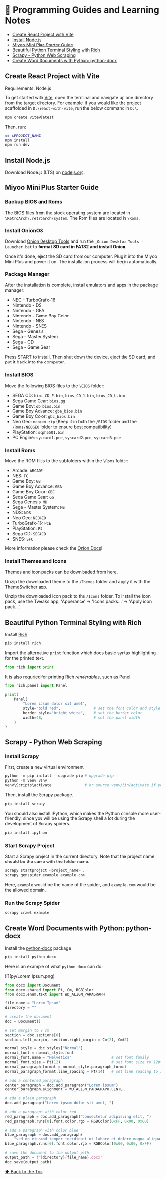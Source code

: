 # 📝 Programming Guides and Learning Notes

- [Create React Project with Vite](#Create-React-Project-with-Vite)
- [Install Node.js](#Install-Nodejs)
- [Miyoo Mini Plus Starter Guide](#Miyoo-Mini-Plus-Starter-Guide)
- [Beautiful Python Terminal Styling with Rich](#Beautiful-Python-Terminal-Styling-with-Rich)
- [Scrapy - Python Web Scraping](#Scrapy---Python-Web-Scraping)
- [Create Word Documents with Python: python-docx](#Create-Word-Documents-with-Python-python-docx)


## Create React Project with Vite

Requirements: Node.js

To get started with [Vite](https://vitejs.dev/guide/), open the terminal and navigate up one directory from the target directory. For example, if you would like the project scaffolded in `D:\react-with-vite`, run the below command in `D:\`.

```powershell
npm create vite@latest
```

Then, run:

```powershell
cd $PROJECT_NAME
npm install
npm run dev
```

## Install Node.js

Download Node.js (LTS) on [nodejs.org](https://nodejs.org/en).

## Miyoo Mini Plus Starter Guide

### Backup BIOS and Roms

The BIOS files from the stock operating system are located in `\RetroArch\.retroarch\system`. The Rom files are located in `\Roms`.

### Install OnionOS

Download [Onion Desktop Tools](https://github.com/schmurtzm/Onion-Desktop-Tools/blob/main/README.md) and run the `_Onion Desktop Tools - Launcher.bat` to **format SD card in FAT32 and install Onion**.

Once it's done, eject the SD card from our computer. Plug it into the Miyoo Mini Plus and power it on. The installation process will begin automatically.

### Package Manager

After the installation is complete, install emulators and apps in the package manager:

-   NEC - TurboGrafx-16
-   Nintendo - DS
-   Nintendo - GBA
-   Nintendo - Game Boy Color
-   Nintendo - NES
-   Nintendo - SNES
-   Sega - Genesis
-   Sega - Master System
-   Sega - CD
-   Sega - Game Gear

Press START to install. Then shut down the device, eject the SD card, and put it back into the computer.

### Install BIOS

Move the following BIOS files to the `\BIOS` folder:

-   SEGA CD: `bios_CD_E.bin`, `bios_CD_J.bin`, `bios_CD_U.bin`
-   Sega Game Gear: `bios.gg`
-   Game Boy: `gb_bios.bin`
-   Game Boy Advance: `gba_bios.bin`
-   Game Boy Color: `gbc_bios.bin`
-   Neo Geo: `neogeo.zip` (Keep it in both the `/BIOS` folder and the `/Roms/NEOGEO` folder to ensure best compatibility)
-   PlayStation: `scph5501.bin`
-   PC Engine: `syscard1.pce`, `syscard2.pce`, `syscard3.pce`

### Install Roms

Move the ROM files to the subfolders within the `\Roms` folder:

-   Arcade: `ARCADE`
-   NES: `FC`
-   Game Boy: `GB`
-   Game Boy Advance: `GBA`
-   Game Boy Color: `GBC`
-   Sega Game Gear: `GG`
-   Sega Genesis: `MD`
-   Sega - Master System: `MS`
-   NDS: `NDS`
-   Neo Geo: `NEOGEO`
-   TurboGrafx-16: `PCE`
-   PlayStation: `PS`
-   Sega CD: `SEGACD`
-   SNES: `SFC`

More information please check the [Onion Docs](https://onionui.github.io/docs/emulators/nes)!

### Install Themes and Icons

Themes and icon packs can be downloaded from [here](https://github.com/OnionUI/Themes/blob/main/README.md).

Unzip the downloaded theme to the `/Themes` folder and apply it with the ThemeSwitcher app.

Unzip the downloaded icon pack to the `/Icons` folder. To install the icon pack, use the Tweaks app, 'Apperance' -> 'Icons packs...' -> 'Apply icon pack...'.

## Beautiful Python Terminal Styling with Rich

Install [Rich](https://rich.readthedocs.io/en/latest/introduction.html)

```powershell
pip install rich
```

Import the alternative `print` function which does basic syntax highlighting for the printed text.

```python
from rich import print
```

It is also requried for printing Rich _renderables_, such as Panel.

```python
from rich.panel import Panel

print(
    Panel(
        "Lorem ipsum dolor sit amet",
        style="bold red",               # set the font color and style
        border_style="bright_white",    # set the border color
        width=48,                       # set the panel width
    )
)
```

## Scrapy - Python Web Scraping

### Install Scrapy

First, create a new virtual environment.

```powershell
python -m pip install --upgrade pip # upgrade pip
python -m venv venv
venv\Scripts\activate               # or source venv/bin/activate if you are on Linux
```

Then, install the Scrapy package.

```powershell
pip install scrapy
```

You should also install IPython, which makes the Python console more user-friendly, since you will be using the Scrapy shell a lot during the development of Scrapy spiders.

```powershell
pip install ipython
```

### Start Scrapy Project

Start a Scrapy project in the current directory. Note that the project name should be the same with the folder name.

```powershell
scrapy startproject <project_name> .
scrapy genspider example example.com
```

Here, `example` would be the name of the spider, and `example.com` would be the allowed domain.

### Run the Scrapy Spider

```powershell
scrapy crawl example
```

## Create Word Documents with Python: python-docx

Install the [python-docx](https://python-docx.readthedocs.io/en/latest/) package

```powershell
pip install python-docx
```

Here is an example of what `python-docx` can do:

![](py/Lorem Ipsum.png)

```python
from docx import Document
from docx.shared import Pt, Cm, RGBColor
from docx.enum.text import WD_ALIGN_PARAGRAPH

file_name = "Lorem Ipsum"
directory = ""

# create the document
doc = Document()                                            

# set margin to 2 cm
section = doc.sections[0]
section.left_margin, section.right_margin = Cm(2), Cm(2)    

normal_style = doc.styles["Normal"]
normal_font = normal_style.font
normal_font.name = "Helvetica"                  # set font family
normal_font.size = Pt(12)                       # set font size to 12pt
normal_paragraph_format = normal_style.paragraph_format   
normal_paragraph_format.line_spacing = Pt(14)   # set line spacing to 14pt

# add a centered paragraph
center_paragraph = doc.add_paragraph("Lorem ipsum")
center_paragraph.alignment = WD_ALIGN_PARAGRAPH.CENTER      

# add a plain paragraph
doc.add_paragraph("Lorem ipsum dolor sit amet, ")           

# add a paragraph with color red
red_paragraph = doc.add_paragraph("consectetur adipiscing elit, ")
red_paragraph.runs[0].font.color.rgb = RGBColor(0xFF, 0x00, 0x00)  

# add a paragraph with color blue
blue_paragraph = doc.add_paragraph(
    "sed do eiusmod tempor incididunt ut labore et dolore magna aliqua. ")
blue_paragraph.runs[0].font.color.rgb = RGBColor(0x00, 0x00, 0xFF) 

# save the document to the output path
output_path = f"{directory}{file_name}.docx"
doc.save(output_path)
```

[⬆️ Back to the Top](#-programming-guides-and-learning-notes)